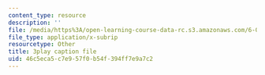 ```yaml
---
content_type: resource
description: ''
file: /media/https%3A/open-learning-course-data-rc.s3.amazonaws.com/6-004-computation-structures-spring-2017/46c5eca5c7e957f0b54f394ff7e9a7c2_YOABS3tTHVc.vtt
file_type: application/x-subrip
resourcetype: Other
title: 3play caption file
uid: 46c5eca5-c7e9-57f0-b54f-394ff7e9a7c2
---
```

